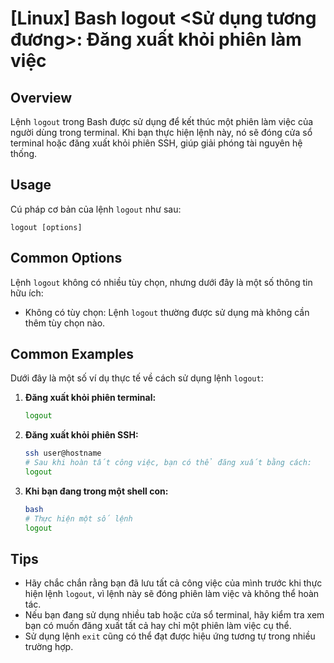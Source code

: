 # [Linux] Bash logout <Sử dụng tương đương>: Đăng xuất khỏi phiên làm việc

## Overview
Lệnh `logout` trong Bash được sử dụng để kết thúc một phiên làm việc của người dùng trong terminal. Khi bạn thực hiện lệnh này, nó sẽ đóng cửa sổ terminal hoặc đăng xuất khỏi phiên SSH, giúp giải phóng tài nguyên hệ thống.

## Usage
Cú pháp cơ bản của lệnh `logout` như sau:
```
logout [options]
```

## Common Options
Lệnh `logout` không có nhiều tùy chọn, nhưng dưới đây là một số thông tin hữu ích:
- Không có tùy chọn: Lệnh `logout` thường được sử dụng mà không cần thêm tùy chọn nào.

## Common Examples
Dưới đây là một số ví dụ thực tế về cách sử dụng lệnh `logout`:

1. **Đăng xuất khỏi phiên terminal:**
   ```bash
   logout
   ```

2. **Đăng xuất khỏi phiên SSH:**
   ```bash
   ssh user@hostname
   # Sau khi hoàn tất công việc, bạn có thể đăng xuất bằng cách:
   logout
   ```

3. **Khi bạn đang trong một shell con:**
   ```bash
   bash
   # Thực hiện một số lệnh
   logout
   ```

## Tips
- Hãy chắc chắn rằng bạn đã lưu tất cả công việc của mình trước khi thực hiện lệnh `logout`, vì lệnh này sẽ đóng phiên làm việc và không thể hoàn tác.
- Nếu bạn đang sử dụng nhiều tab hoặc cửa sổ terminal, hãy kiểm tra xem bạn có muốn đăng xuất tất cả hay chỉ một phiên làm việc cụ thể.
- Sử dụng lệnh `exit` cũng có thể đạt được hiệu ứng tương tự trong nhiều trường hợp.